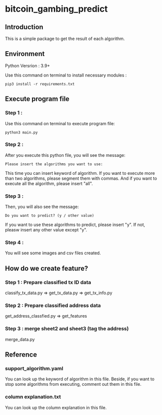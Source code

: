 # bitcoin_gambing_predict
## Introduction
This is a simple package to get the result of each algorithm.

## Environment
Python Versrion : 3.9+

Use this command on terminal to install necessary modules : 
```
pip3 install -r requirements.txt
```

## Execute program file
### Step 1 :
Use this command on terminal to execute program file:
```
python3 main.py
```
### Step 2 :
After you execute this python file, you will see the message:
```
Please insert the algorithms you want to use:
```
This time you can insert keyword of algorithm. 
If you want to execute more than two algorithms, please segment them with commas.
And if you want to execute all the algorithm, please insert "all".

### Step 3 :
Then, you will also see the message:
```
Do you want to predict? (y / other value)
```
If you want to use these algorithms to predict, please insert "y".
If not, pleasw insert any other value except "y".

### Step 4 :
You will see some images and csv files created.

## How do we create feature?
### Step 1 : Prepare classified tx ID data
classify_tx_data.py => get_tx_data.py => get_tx_info.py

### Step 2 : Prepare classified address data
get_address_classfied.py => get_features

### Step 3 : merge sheet2 and sheet3 (tag the address)
merge_data.py

## Reference
### support_algorithm.yaml
You can look up the keyword of algorithm in this file.
Beside, if you want to stop some algorithms from executing, comment out them in this file.

### column explanation.txt
You can look up the column explanation in this file.


